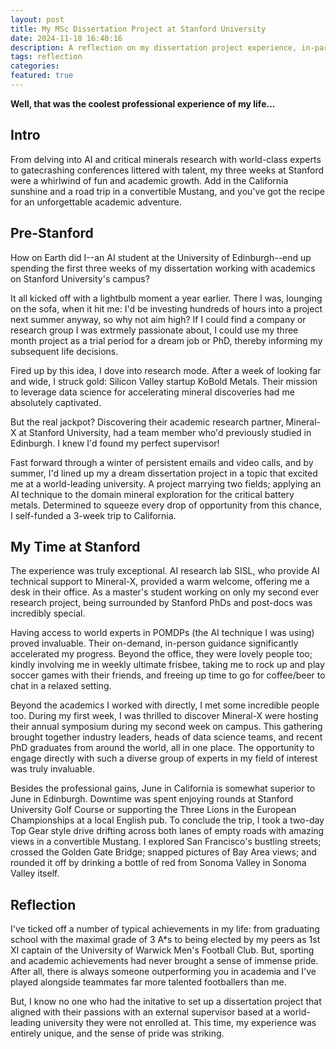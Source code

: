 ```yaml
---
layout: post
title: My MSc Dissertation Project at Stanford University
date: 2024-11-18 16:40:16
description: A reflection on my dissertation project experience, in-particular my three week trip to California.
tags: reflection
categories: 
featured: true
---
```


**Well, that was the coolest professional experience of my life...**

## Intro

From delving into AI and critical minerals research with world-class experts to gatecrashing conferences littered with talent, my three weeks at Stanford were a whirlwind of fun and academic growth. Add in the California sunshine and a road trip in a convertible Mustang, and you've got the recipe for an unforgettable academic adventure.

## Pre-Stanford

How on Earth did I--an AI student at the University of Edinburgh--end up spending the first three weeks of my dissertation working with academics on Stanford University's campus?

It all kicked off with a lightbulb moment a year earlier. There I was, lounging on the sofa, when it hit me: I'd be investing hundreds of hours into a project next summer anyway, so why not aim high? If I could find a company or research group I was extrmely passionate about, I could use my three month project as a trial period for a dream job or PhD, thereby informing my subsequent life decisions.

Fired up by this idea, I dove into research mode. After a week of looking far and wide, I struck gold: Silicon Valley startup KoBold Metals. Their mission to leverage data science for accelerating mineral discoveries had me absolutely captivated.

But the real jackpot? Discovering their academic research partner, Mineral-X at Stanford University, had a team member who'd previously studied in Edinburgh. I knew I'd found my perfect supervisor!

Fast forward through a winter of persistent emails and video calls, and by summer, I'd lined up my a dream dissertation project in a topic that excited me at a world-leading university. A project marrying two fields; applying an AI technique to the domain mineral exploration for the critical battery metals. Determined to squeeze every drop of opportunity from this chance, I self-funded a 3-week trip to California.

## My Time at Stanford

The experience was truly exceptional. AI research lab SISL, who provide AI technical support to Mineral-X, provided a warm welcome, offering me a desk in their office. As a master's student working on only my second ever research project, being surrounded by Stanford PhDs and post-docs was incredibly special.

Having access to world experts in POMDPs (the AI technique I was using) proved invaluable. Their on-demand, in-person guidance significantly accelerated my progress. Beyond the office, they were lovely people too; kindly involving me in weekly ultimate frisbee, taking me to rock up and play soccer games with their friends, and freeing up time to go for coffee/beer to chat in a relaxed setting.

Beyond the academics I worked with directly, I met some incredible people too. During my first week, I was thrilled to discover Mineral-X were hosting their annual symposium during my second week on campus. This gathering brought together industry leaders, heads of data science teams, and recent PhD graduates from around the world, all in one place. The opportunity to engage directly with such a diverse group of experts in my field of interest was truly invaluable.

Besides the professional gains, June in California is somewhat superior to June in Edinburgh. Downtime was spent enjoying rounds at Stanford University Golf Course or supporting the Three Lions in the European Championships at a local English pub. To conclude the trip, I took a two-day Top Gear style drive drifting across both lanes of empty roads with amazing views in a convertible Mustang. I explored San Francisco's bustling streets; crossed the Golden Gate Bridge; snapped pictures of Bay Area views; and rounded it off by drinking a bottle of red from Sonoma Valley in Sonoma Valley itself.

## Reflection

I've ticked off a number of typical achievements in my life: from graduating school with the maximal grade of 3 A*s to being elected by my peers as 1st XI captain of the University of Warwick Men's Football Club. But, sporting and academic achievements had never brought a sense of immense pride. After all, there is always someone outperforming you in academia and I've played alongside teammates far more talented footballers than me.

But, I know no one who had the initative to set up a dissertation project that aligned with their passions with an external supervisor based at a world-leading university they were not enrolled at. This time, my experience was entirely unique, and the sense of pride was striking.